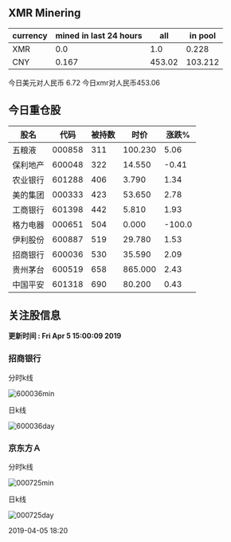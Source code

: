 ## XMR Minering

|currency|mined in last 24 hours|all|in pool|
|---|---|---|---|
|XMR|0.0|1.0|0.228|
|CNY|0.167|453.02|103.212|

今日美元对人民币 6.72	今日xmr对人民币453.06


## 今日重仓股 

|股名|代码|被持数|时价|涨跌%|
|---|---|---|---|---|
|五粮液|000858|311|100.230|5.06|
|保利地产|600048|322|14.550|-0.41|
|农业银行|601288|406|3.790|1.34|
|美的集团|000333|423|53.650|2.78|
|工商银行|601398|442|5.810|1.93|
|格力电器|000651|504|0.000|-100.0|
|伊利股份|600887|519|29.780|1.53|
|招商银行|600036|530|35.590|2.09|
|贵州茅台|600519|658|865.000|2.43|
|中国平安|601318|690|80.200|0.43|

## 关注股信息
**更新时间 : Fri Apr  5 15:00:09 2019**
### 招商银行 
分时k线

![600036min](http://image.sinajs.cn/newchart/min/n/sh600036.gif)

日k线

![600036day](http://image.sinajs.cn/newchart/daily/n/sh600036.gif)

### 京东方Ａ 
分时k线

![000725min](http://image.sinajs.cn/newchart/min/n/sz000725.gif)

日k线

![000725day](http://image.sinajs.cn/newchart/daily/n/sz000725.gif)

2019-04-05 18:20